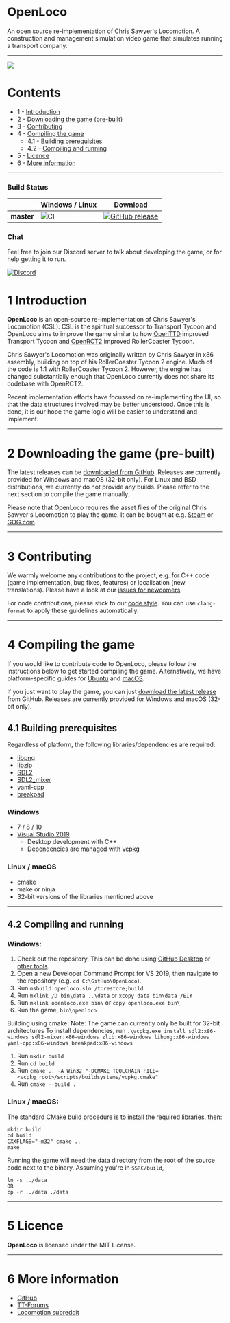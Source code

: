 # OpenLoco
An open source re-implementation of Chris Sawyer's Locomotion. A construction and management simulation video game that simulates running a transport company.

---

![](https://user-images.githubusercontent.com/604665/55420349-1a2aea00-5577-11e9-87da-78fe5cdb09e1.png)

# Contents
- 1 - [Introduction](#1-introduction)
- 2 - [Downloading the game (pre-built)](#2-downloading-the-game-pre-built)
- 3 - [Contributing](#3-contributing)
- 4 - [Compiling the game](#4-compiling-the-game)
  - 4.1 - [Building prerequisites](#41-building-prerequisites)
  - 4.2 - [Compiling and running](#42-compiling-and-running)
- 5 - [Licence](#5-licence)
- 6 - [More information](#6-more-information)

---

### Build Status
|             | Windows / Linux | Download |
|-------------|-----------------|----------|
| **master**  | ![CI](https://github.com/OpenLoco/OpenLoco/workflows/CI/badge.svg) | [![GitHub release](https://img.shields.io/github/release/OpenLoco/OpenLoco.svg)](https://github.com/OpenLoco/OpenLoco/releases) |

### Chat

Feel free to join our Discord server to talk about developing the game, or for help getting it to run.

[![Discord](https://img.shields.io/discord/689445672390361176)](https://discord.gg/vEuNRHD)


# 1 Introduction

**OpenLoco** is an open-source re-implementation of Chris Sawyer's Locomotion (CSL). CSL is the spiritual successor to Transport Tycoon and OpenLoco aims to improve the game similar to how [OpenTTD](https://openttd.org) improved Transport Tycoon and [OpenRCT2](https://openrct2.io) improved RollerCoaster Tycoon.

Chris Sawyer's Locomotion was originally written by Chris Sawyer in x86 assembly, building on top of his RollerCoaster Tycoon 2 engine. Much of the code is 1:1 with RollerCoaster Tycoon 2. However, the engine has changed substantially enough that OpenLoco currently does not share its codebase with OpenRCT2.

Recent implementation efforts have focussed on re-implementing the UI, so that the data structures involved may be better understood. Once this is done, it is our hope the game logic will be easier to understand and implement.

---

# 2 Downloading the game (pre-built)

The latest releases can be [downloaded from GitHub](https://github.com/OpenLoco/OpenLoco/releases). Releases are currently provided for Windows and macOS (32-bit only).
For Linux and BSD distributions, we currently do not provide any builds. Please refer to the next section to compile the game manually.

Please note that OpenLoco requires the asset files of the original Chris Sawyer's Locomotion to play the game.
It can be bought at e.g. [Steam](https://store.steampowered.com/app/356430/) or [GOG.com](https://www.gog.com/game/chris_sawyers_locomotion).

---

# 3 Contributing

We warmly welcome any contributions to the project, e.g. for C++ code (game implementation, bug fixes, features) or localisation (new translations).
Please have a look at our [issues for newcomers](https://github.com/OpenLoco/OpenLoco/labels/good%20first%20issue).

For code contributions, please stick to our [code style](https://github.com/OpenLoco/OpenLoco/wiki/Coding-Style).
You can use `clang-format` to apply these guidelines automatically.

---

# 4 Compiling the game

If you would like to contribute code to OpenLoco, please follow the instructions below to get started compiling the game.
Alternatively, we have platform-specific guides for [Ubuntu](https://github.com/OpenLoco/OpenLoco/wiki/Building-on-Ubuntu) and [macOS](https://github.com/OpenLoco/OpenLoco/wiki/Building-on-macOS).

If you just want to play the game, you can just [download the latest release](https://github.com/OpenLoco/OpenLoco/releases) from GitHub.
Releases are currently provided for Windows and macOS (32-bit only).

## 4.1 Building prerequisites

Regardless of platform, the following libraries/dependencies are required:
- [libpng](http://www.libpng.org/pub/png/libpng.html)
- [libzip](https://libzip.org)
- [SDL2](https://www.libsdl.org/download-2.0.php)
- [SDL2_mixer](https://www.libsdl.org/projects/SDL_mixer/)
- [yaml-cpp](https://github.com/jbeder/yaml-cpp)
- [breakpad](https://github.com/google/breakpad)

### Windows
- 7 / 8 / 10
- [Visual Studio 2019](https://www.visualstudio.com/vs/community/)
  - Desktop development with C++
  - Dependencies are managed with [vcpkg](https://github.com/Microsoft/vcpkg)

### Linux / macOS
- cmake
- make or ninja
- 32-bit versions of the libraries mentioned above

---

## 4.2 Compiling and running
### Windows:
1. Check out the repository. This can be done using [GitHub Desktop](https://desktop.github.com) or [other tools](https://help.github.com/articles/which-remote-url-should-i-use).
2. Open a new Developer Command Prompt for VS 2019, then navigate to the repository (e.g. `cd C:\GitHub\OpenLoco`).
3. Run `msbuild openloco.sln /t:restore;build`
4. Run `mklink /D bin\data ..\data` or `xcopy data bin\data /EIY`
5. Run `mklink openloco.exe bin\` or `copy openloco.exe bin\`
6. Run the game, `bin\openloco`

Building using cmake:
Note: The game can currently only be built for 32-bit architectures
 To install dependencies, run `.\vcpkg.exe install sdl2:x86-windows sdl2-mixer:x86-windows zlib:x86-windows libpng:x86-windows yaml-cpp:x86-windows breakpad:x86-windows`
1. Run `mkdir build`
2. Run `cd build`
3. Run `cmake .. -A Win32 "-DCMAKE_TOOLCHAIN_FILE=<vcpkg_root>/scripts/buildsystems/vcpkg.cmake"`
4. Run `cmake --build .`

### Linux / macOS:
The standard CMake build procedure is to install the required libraries, then:
```
mkdir build
cd build
CXXFLAGS="-m32" cmake ..
make
```

Running the game will need the data directory from the root of the source code next to the binary. Assuming you're in `$SRC/build`, 
```
ln -s ../data
OR
cp -r ../data ./data 
```
---

# 5 Licence
**OpenLoco** is licensed under the MIT License.

---

# 6 More information
- [GitHub](https://github.com/OpenLoco/OpenLoco)
- [TT-Forums](https://www.tt-forums.net)
- [Locomotion subreddit](https://www.reddit.com/r/locomotion/)
